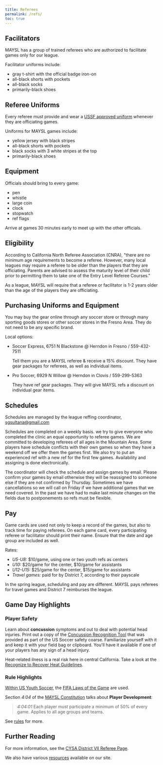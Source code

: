 ```yaml
---
title: Referees
permalink: /refs/
toc: true
---
```


## Facilitators

MAYSL has a group of trained referees who are authorized to facilitate
games only for our league.

Facilitator uniforms include:

* gray t-shirt with the official badge iron-on
* all-black shorts with pockets
* all-black socks
* primarily-black shoes


## Referee Uniforms

Every referee must provide and wear a [USSF approved uniform](
https://officialsports.com/referee-uniforms/ussf-economy-jerseys/)
whenever they are officiating games.

Uniforms for MAYSL games include:

* yellow jersey with black stripes
* all-black shorts with pockets
* black socks with 3 white stripes at the top
* primarily-black shoes


## Equipment

Officials should bring to every game:

* pen
* whistle
* large coin
* clock
* stopwatch
* ref flags

Arrive at games 30 minutes early to meet up with the other officials.


## Eligibility

According to California North Referee Association (CNRA), "there are no minimum
age requirements to become a referee. However, many local leagues may require a
referee to be older than the players that they are officiating. Parents are
advised to assess the maturity level of their child prior to permitting them to
take one of the Entry Level Referee Courses."

As a league, MAYSL will require that a referee or facilitator is 1-2 years older
than the age of the players they are officiating.


## Purchasing Uniforms and Equipment
 
You may buy the gear online through any soccer store or through many sporting
goods stores or other soccer stores in the Fresno Area.  They do not need to be
any specific brand.

Local options:

* Soccer Express, 6751 N Blackstone @ Herndon in Fresno / 559-432-7511

	Tell them you are a MAYSL referee & receive a 15% discount.
	They have gear packages for referees, as well as individual items.
 
* Pro Soccer, 6929 N Willow @ Herndon in Clovis / 559-299-5363

	They have ref gear packages. They will give MAYSL refs a discount
    on individual gear items.


## Schedules

Schedules are managed by the league reffing coordinator, sgsultana@gmail.com

Schedules are completed on a weekly basis. we try to give everyone who completed
the clinic an equal opportunity to referee games. We are committed to developing
referees of all ages in the Mountain Area. Some players have schedule conflicts
with their own games so when they have a weekend off we offer them the games
first. We also try to put an experienced ref with a new ref for the first few
games. Availability and assigning is done electronically.

The coordinator will check the schedule and assign games by email.  Please
confirm your games by email otherwise they will be reassigned to someone else if
they are not confirmed by Thursday. Sometimes we have cancellations so we will
call on Friday if we have additional games that we need covered. In the past we
have had to make last minute changes on the fields due to postponements so refs
must be flexible.


## Pay

Game cards are used not only to keep a record of the games, but also to track
time for paying referees. On each game card, every participating referee or
facilitator should print their name. Ensure that the date and age group are
included as well.

Rates:

* _U5-U8:_ $10/game, using one or two youth refs as centers
* _U10:_ $20/game for the center, $10/game for assistants
* _U12-U15:_ $25/game for the center, $15/game for assistants
* _Travel games:_ paid for by District 7, according to their payscale

In the spring league, scheduling and pay are different. MAYSL pays referees for
travel games and District 7 reimburses the league.


## Game Day Highlights

### Player Safety

Learn about **concussion** symptoms and out to deal with potential head injuries.
Print out a copy of the [Concussion Recognition Tool](/files/concussion-field-guide.pdf)
that was provided as part of the US Soccer safety coarse. Familiarize yourself with it
and keep it with your field bag or clipboard. You'll have it available if one of your
players has any sign of a head injury.

Heat-related ilness is a real risk here in central California. Take a look at the
[Recognize to Recover Heat Guidelines](/files/recognize-to-recover-heat-guidlines.pdf).


### Rule Highlights

[Within US Youth Soccer](https://www.usyouthsoccer.org/referees/rules-of-the-game/),
the [FIFA Laws of the Game](https://www.ussoccer.com/referee-program/laws-of-the-game)
are used.

Section _4:04_ of the [MAYSL Constitution](/files/maysl-by-laws.pdf) talks about
**Player Development**:

> _4:04:01_ Each player must participate a minimum of 50% of every game. Applies to all
age groups and teams.

See [rules](/rules/) for more.


## Further Reading

For more information, see the [CYSA District VII Referee Page](
https://cysadistrict7.org/for-referees/).

We also have various [resources](/resources/) available on our site.
